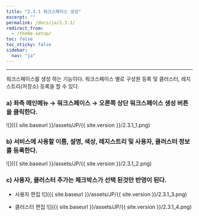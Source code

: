 ```yaml
---
title: "2.3.1 워크스페이스 생성"
excerpt: ""
permalink: /docs/ja/2.3.1/
redirect_from:
  - /theme-setup/
toc: false
toc_sticky: false
sidebar:
  nav: "ja"
---
```


---
워크스페이스를 생성 하는 기능이다. 워크스페이스 별로 구성원 등록 및 클러스터, 레지스트리\(저장소\) 등록을 할 수 있다.

### a\) 좌측 메인메뉴 → 워크스페이스 → 오른쪽 상단 워크스페이스 생성 버튼을 클릭한다.
![]({{ site.baseurl }}/assets/JP/{{ site.version }}/2.3.1_1.png)

### b\) 서비스에 사용할 이름, 설명, 색상, 레지스트리 및 사용자, 클러스터 정보를 등록한다.
![]({{ site.baseurl }}/assets/JP/{{ site.version }}/2.3.1_2.png)

### c\) 사용자, 클러스터 추가는 체크박스가 선택 된것만 반영이 된다.

* 사용자 편집
![]({{ site.baseurl }}/assets/JP/{{ site.version }}/2.3.1_3.png)

* 클러스터 편집
![]({{ site.baseurl }}/assets/JP/{{ site.version }}/2.3.1_4.png)
